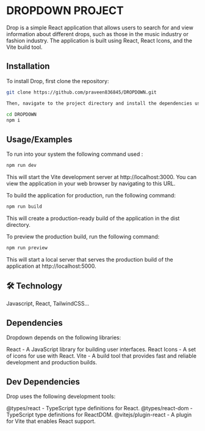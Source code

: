 
# DROPDOWN PROJECT 

Drop is a simple React application that allows users to search for and view information about different drops, such as those in the music industry or fashion industry. The application is built using React, React Icons, and the Vite build tool.

## Installation
To install Drop, first clone the repository:
```bash
git clone https://github.com/praveen836845/DROPDOWN.git

Then, navigate to the project directory and install the dependencies using npm:
 
cd DROPDOWN
npm i 
```
    
## Usage/Examples

To run into your system the following command used :
```bash
npm run dev
```

This will start the Vite development server at http://localhost:3000. You can view the application in your web browser by navigating to this URL.

To build the application for production, run the following command:

```bash 
npm run build
```
This will create a production-ready build of the application in the dist directory.

To preview the production build, run the following command:
```bash 
npm run preview
```
This will start a local server that serves the production build of the application at http://localhost:5000.
## 🛠 Technology 
Javascript, React, TailwindCSS...

## Dependencies
Dropdown  depends on the following libraries:

React - A JavaScript library for building user interfaces.
React Icons - A set of icons for use with React.
Vite - A build tool that provides fast and reliable development and production builds.
 ## Dev Dependencies
Drop uses the following development tools:

@types/react - TypeScript type definitions for React.
@types/react-dom - TypeScript type definitions for ReactDOM.
@vitejs/plugin-react - A plugin for Vite that enables React support.